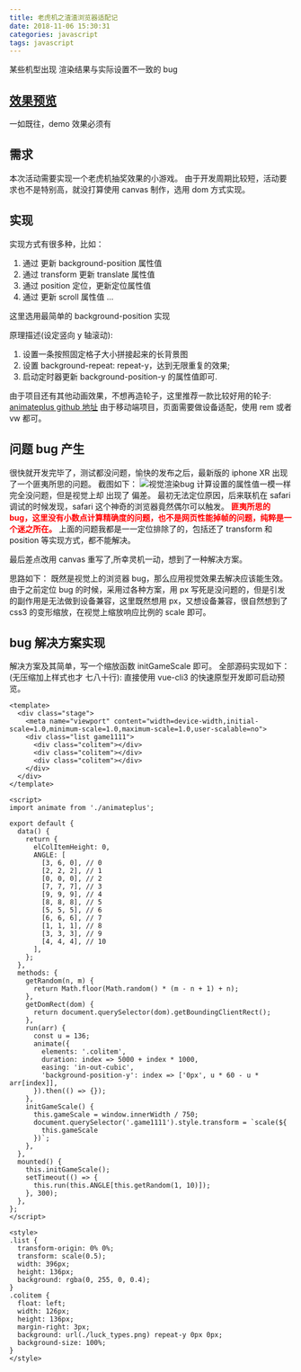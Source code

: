 ```yaml
---
title: 老虎机之渣渣浏览器适配记
date: 2018-11-06 15:30:31
categories: javascript
tags: javascript
---
```


某些机型出现 渲染结果与实际设置不一致的 bug

<!-- more -->

## [效果预览](http://donglegend.com/effects/laohuji/index.html)

一如既往，demo 效果必须有

## 需求

本次活动需要实现一个老虎机抽奖效果的小游戏。
由于开发周期比较短，活动要求也不是特别高，就没打算使用 canvas 制作，选用 dom 方式实现。

## 实现

实现方式有很多种，比如：

1. 通过 更新 background-position 属性值
2. 通过 transform 更新 translate 属性值
3. 通过 position 定位，更新定位属性值
4. 通过 更新 scroll 属性值
   ...

这里选用最简单的 background-position 实现

原理描述(设定竖向 y 轴滚动):

1. 设置一条按照固定格子大小拼接起来的长背景图
2. 设置 background-repeat: repeat-y，达到无限重复的效果;
3. 启动定时器更新 background-position-y 的属性值即可.

由于项目还有其他动画效果，不想再造轮子，这里推荐一款比较好用的轮子:
[animateplus github 地址](https://github.com/bendc/animateplus)
由于移动端项目，页面需要做设备适配，使用 rem 或者 vw 都可。

## 问题 bug 产生

很快就开发完毕了，测试都没问题，愉快的发布之后，最新版的 iphone XR 出现了一个匪夷所思的问题。
截图如下：
![视觉渲染bug](/images/laohuji/bug.jpg)
计算设置的属性值一模一样完全没问题，但是视觉上却 出现了 偏差。
最初无法定位原因，后来联机在 safari 调试的时候发现，safari 这个神奇的浏览器竟然偶尔可以触发。
<b style="color: red;">匪夷所思的 bug，这里没有小数点计算精确度的问题，也不是网页性能掉帧的问题，纯粹是一个迷之所在。</b>
上面的问题我都是一一定位排除了的，包括还了 transform 和 position 等实现方式，都不能解决。

最后差点改用 canvas 重写了,所幸灵机一动，想到了一种解决方案。

思路如下：
既然是视觉上的浏览器 bug，那么应用视觉效果去解决应该能生效。由于之前定位 bug 的时候，采用过各种方案，用 px 写死是没问题的，但是引发的副作用是无法做到设备兼容，这里既然想用 px，又想设备兼容，很自然想到了 css3 的变形缩放，在视觉上缩放响应比例的 scale 即可。

## bug 解决方案实现

解决方案及其简单，写一个缩放函数 initGameScale 即可。
全部源码实现如下：(无压缩加上样式也才 七八十行):
直接使用 vue-cli3 的快速原型开发即可启动预览。

```
<template>
  <div class="stage">
    <meta name="viewport" content="width=device-width,initial-scale=1.0,minimum-scale=1.0,maximum-scale=1.0,user-scalable=no">
    <div class="list game1111">
      <div class="colitem"></div>
      <div class="colitem"></div>
      <div class="colitem"></div>
    </div>
  </div>
</template>

<script>
import animate from './animateplus';

export default {
  data() {
    return {
      elColItemHeight: 0,
      ANGLE: [
        [3, 6, 0], // 0
        [2, 2, 2], // 1
        [0, 0, 0], // 2
        [7, 7, 7], // 3
        [9, 9, 9], // 4
        [8, 8, 8], // 5
        [5, 5, 5], // 6
        [6, 6, 6], // 7
        [1, 1, 1], // 8
        [3, 3, 3], // 9
        [4, 4, 4], // 10
      ],
    };
  },
  methods: {
    getRandom(n, m) {
      return Math.floor(Math.random() * (m - n + 1) + n);
    },
    getDomRect(dom) {
      return document.querySelector(dom).getBoundingClientRect();
    },
    run(arr) {
      const u = 136;
      animate({
        elements: '.colitem',
        duration: index => 5000 + index * 1000,
        easing: 'in-out-cubic',
        'background-position-y': index => ['0px', u * 60 - u * arr[index]],
      }).then(() => {});
    },
    initGameScale() {
      this.gameScale = window.innerWidth / 750;
      document.querySelector('.game1111').style.transform = `scale(${
        this.gameScale
      })`;
    },
  },
  mounted() {
    this.initGameScale();
    setTimeout(() => {
      this.run(this.ANGLE[this.getRandom(1, 10)]);
    }, 300);
  },
};
</script>

<style>
.list {
  transform-origin: 0% 0%;
  transform: scale(0.5);
  width: 396px;
  height: 136px;
  background: rgba(0, 255, 0, 0.4);
}
.colitem {
  float: left;
  width: 126px;
  height: 136px;
  margin-right: 3px;
  background: url(./luck_types.png) repeat-y 0px 0px;
  background-size: 100%;
}
</style>
```
